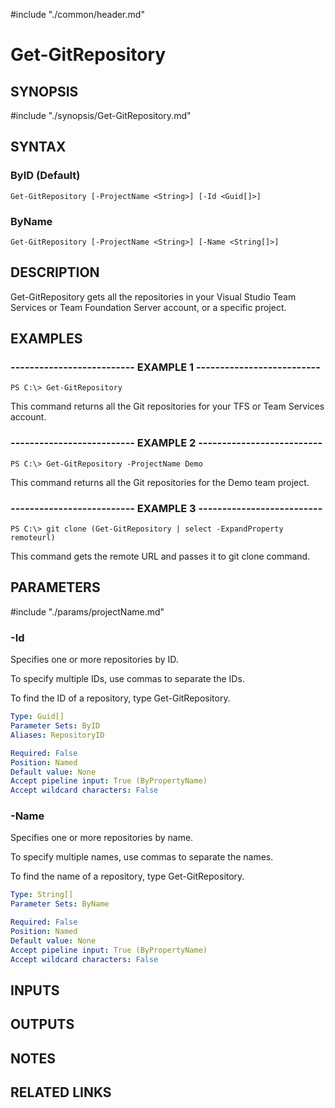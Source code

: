 #include "./common/header.md"

# Get-GitRepository

## SYNOPSIS
#include "./synopsis/Get-GitRepository.md"

## SYNTAX

### ByID (Default)
```
Get-GitRepository [-ProjectName <String>] [-Id <Guid[]>]
```

### ByName
```
Get-GitRepository [-ProjectName <String>] [-Name <String[]>]
```

## DESCRIPTION
Get-GitRepository gets all the repositories in your Visual Studio Team Services or Team Foundation Server account, or a specific project.

## EXAMPLES

### -------------------------- EXAMPLE 1 --------------------------
```
PS C:\> Get-GitRepository
```

This command returns all the Git repositories for your TFS or Team Services account.

### -------------------------- EXAMPLE 2 --------------------------
```
PS C:\> Get-GitRepository -ProjectName Demo
```

This command returns all the Git repositories for the Demo team project.

### -------------------------- EXAMPLE 3 --------------------------
```
PS C:\> git clone (Get-GitRepository | select -ExpandProperty remoteurl)
```

This command gets the remote URL and passes it to git clone command.

## PARAMETERS

#include "./params/projectName.md"

### -Id
Specifies one or more repositories by ID.

To specify multiple IDs, use commas to separate the IDs.

To find the ID of a repository, type Get-GitRepository.

```yaml
Type: Guid[]
Parameter Sets: ByID
Aliases: RepositoryID

Required: False
Position: Named
Default value: None
Accept pipeline input: True (ByPropertyName)
Accept wildcard characters: False
```

### -Name
Specifies one or more repositories by name.

To specify multiple names, use commas to separate the names.

To find the name of a repository, type Get-GitRepository.

```yaml
Type: String[]
Parameter Sets: ByName

Required: False
Position: Named
Default value: None
Accept pipeline input: True (ByPropertyName)
Accept wildcard characters: False
```

## INPUTS

## OUTPUTS

## NOTES

## RELATED LINKS